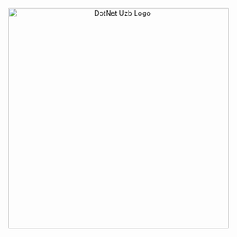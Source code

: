 <p align="center">
    <img src="https://github.com/dotnet-uz/www/raw/master/static/logo.png" alt="DotNet Uzb Logo" width="450">
</p>